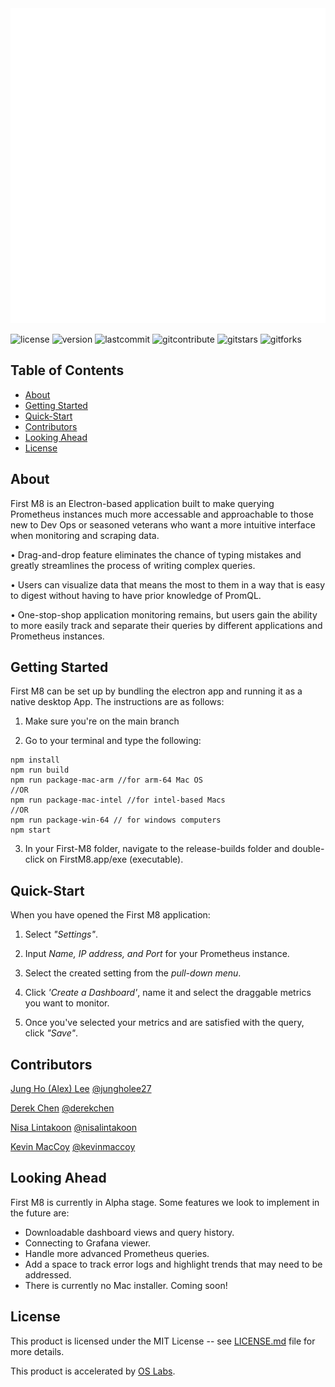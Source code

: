 <!-- <img src="../First-M8/build/5bf60e15d76211f7b0d6.png"> -->
<img src="./client/assets/first-m8-logo.png">

![license](https://img.shields.io/github/license/oslabs-beta/First-M8?color=%2357d3af) ![version](https://img.shields.io/badge/version-Alpha1.0-orange) ![lastcommit](https://img.shields.io/github/last-commit/oslabs-beta/First-M8?color=%2357d3af) ![gitcontribute](https://img.shields.io/github/contributors/oslabs-beta/First-M8) ![gitstars​](https://img.shields.io/github/stars/oslabs-beta/First-M8?style=social) ![gitforks](https://img.shields.io/github/forks/oslabs-beta/First-M8?style=social)

## Table of Contents
- <a href="#about">About</a>
- <a href="#getting-started">Getting Started</a>
- <a href="#example">Quick-Start</a>
- <a href="#contributors">Contributors</a>
- <a href="#looking-ahead">Looking Ahead</a>
- <a href="#license">License</a>

## About <a id="about"></a>

First M8 is an Electron-based application built to make querying Prometheus instances much more accessable and approachable to those new to Dev Ops or seasoned veterans who want a more intuitive interface when monitoring and scraping data.

• Drag-and-drop feature eliminates the chance of typing mistakes and greatly streamlines the process of writing complex queries.

• Users can visualize data that means the most to them in a way that is easy to digest without having to have prior knowledge of PromQL.

• One-stop-shop application monitoring remains, but users gain the ability to more easily track and separate their queries by different applications and Prometheus instances.

## Getting Started <a id="getting-started"></a>

First M8 can be set up by bundling the electron app and running it as a native desktop App. The instructions are as follows:

1. Make sure you're on the main branch

2. Go to your terminal and type the following:

```
npm install
npm run build
npm run package-mac-arm //for arm-64 Mac OS
//OR
npm run package-mac-intel //for intel-based Macs
//OR 
npm run package-win-64 // for windows computers
npm start

```
3. In your First-M8 folder, navigate to the release-builds folder and double-click on FirstM8.app/exe (executable).

## Quick-Start <a id="example"></a>

When you have opened the First M8 application:

1. Select _"Settings"_.

2. Input _Name, IP address, and Port_ for your Prometheus instance.

3. Select the created setting from the _pull-down menu_.

4. Click _'Create a Dashboard'_, name it and select the draggable metrics you want to monitor.

5. Once you've selected your metrics and are satisfied with the query, click _"Save"_.

## Contributors <a id="contributors"></a>

[Jung Ho (Alex) Lee](https://www.linkedin.com/in/jungholee27/) [@jungholee27](https://github.com/jungholee27)

[Derek Chen](https://www.linkedin.com/in/derek-junhao-chen/) [@derekchen](https://github.com/poofywater)

[Nisa Lintakoon](https://www.linkedin.com/in/nisalintakoon/) [@nisalintakoon](https://github.com/nisalintakoon)

[Kevin MacCoy](https://www.linkedin.com/in/kevin-maccoy/) [@kevinmaccoy](https://github.com/kmaccoy)

## Looking Ahead <a id="looking-ahead"></a>

First M8 is currently in Alpha stage. Some features we look to implement in the future are:
- Downloadable dashboard views and query history.
- Connecting to Grafana viewer.
- Handle more advanced Prometheus queries.
- Add a space to track error logs and highlight trends that may need to be addressed.
- There is currently no Mac installer. Coming soon!

## License <a id="license"></a>

This product is licensed under the MIT License -- see [LICENSE.md](https://github.com/oslabs-beta/First-M8/blob/main/LICENSE) file for more details.

This product is accelerated by [OS Labs](https://opensourcelabs.io/).
